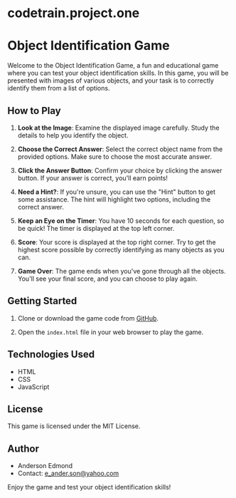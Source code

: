 # codetrain.project.one
# Object Identification Game

Welcome to the Object Identification Game, a fun and educational game where you can test your object identification skills. In this game, you will be presented with images of various objects, and your task is to correctly identify them from a list of options.

## How to Play

1. **Look at the Image**: Examine the displayed image carefully. Study the details to help you identify the object.

2. **Choose the Correct Answer**: Select the correct object name from the provided options. Make sure to choose the most accurate answer.

3. **Click the Answer Button**: Confirm your choice by clicking the answer button. If your answer is correct, you'll earn points!

4. **Need a Hint?**: If you're unsure, you can use the "Hint" button to get some assistance. The hint will highlight two options, including the correct answer.

5. **Keep an Eye on the Timer**: You have 10 seconds for each question, so be quick! The timer is displayed at the top left corner.

6. **Score**: Your score is displayed at the top right corner. Try to get the highest score possible by correctly identifying as many objects as you can.

7. **Game Over**: The game ends when you've gone through all the objects. You'll see your final score, and you can choose to play again.

## Getting Started

1. Clone or download the game code from [GitHub](https://github.com/e-mond/codetrain.project.one).

2. Open the `index.html` file in your web browser to play the game.

## Technologies Used

- HTML
- CSS
- JavaScript

## License

This game is licensed under the MIT License. 
## Author

- Anderson Edmond
- Contact: e_ander.son@yahoo.com

Enjoy the game and test your object identification skills!
